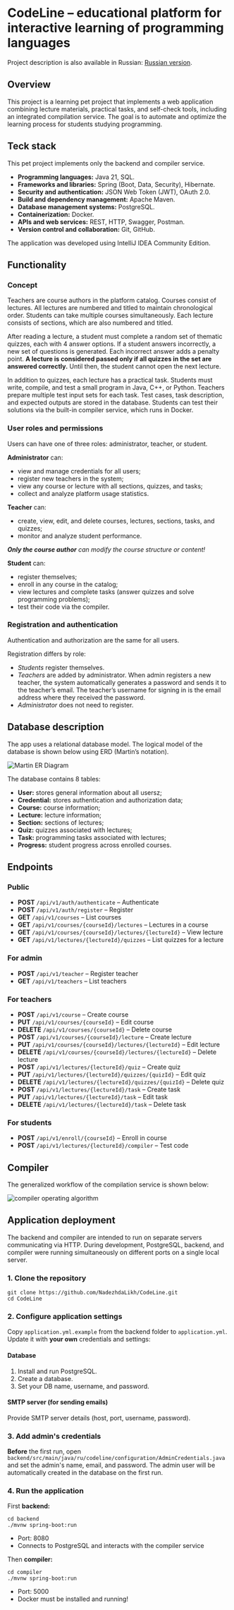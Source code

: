 # CodeLine – educational platform for interactive learning of programming languages
Project description is also available in Russian: [Russian version](README.ru.md).

## Overview
This project is a learning pet project that implements a web application combining lecture materials, practical tasks, and self-check tools, including an integrated compilation service. The goal is to automate and optimize the learning process for students studying programming.

## Teck stack
This pet project implements only the backend and compiler service.
+ **Programming languages:** Java 21, SQL.
+ **Frameworks and libraries:** Spring (Boot, Data, Security), Hibernate.
+ **Security and authentication:** JSON Web Token (JWT), OAuth 2.0.
+ **Build and dependency management:** Apache Maven.
+ **Database management systems:** PostgreSQL.
+ **Containerization:** Docker.
+ **APIs and web services:** REST, HTTP, Swagger, Postman.
+ **Version control and collaboration:** Git, GitHub.

The application was developed using IntelliJ IDEA Community Edition.

## Functionality
### Concept
Teachers are course authors in the platform catalog. Courses consist of lectures. All lectures are numbered and titled to maintain chronological order. Students can take multiple courses simultaneously. Each lecture consists of sections, which are also numbered and titled.

After reading a lecture, a student must complete a random set of thematic quizzes, each with 4 answer options. If a student answers incorrectly, a new set of questions is generated. Each incorrect answer adds a penalty point.
**A lecture is considered passed only if all quizzes in the set are answered correctly.** Until then, the student cannot open the next lecture.

In addition to quizzes, each lecture has a practical task. Students must write, compile, and test a small program in Java, C++, or Python. Teachers prepare multiple test input sets for each task. Test cases, task description, and expected outputs are stored in the database. Students can test their solutions via the built-in compiler service, which runs in Docker.

### User roles and permissions
Users can have one of three roles: administrator, teacher, or student.

**Administrator** can:
+ view and manage credentials for all users;
+ register new teachers in the system;
+ view any course or lecture with all sections, quizzes, and tasks;
+ collect and analyze platform usage statistics.

**Teacher** can:
+ create, view, edit, and delete courses, lectures, sections, tasks, and quizzes;
+ monitor and analyze student performance.

_**Only the course author** can modify the course structure or content!_

**Student** can:
+ register themselves;
+ enroll in any course in the catalog;
+ view lectures and complete tasks (answer quizzes and solve programming problems);
+ test their code via the compiler.

### Registration and authentication
Authentication and authorization are the same for all users.

Registration differs by role:
+ _Students_ register themselves.
+ _Teachers_ are added by administrator. When admin registers a new teacher, the system automatically generates a password and sends it to the teacher’s email. The teacher’s username for signing in is the email address where they received the password.
+ _Administrator_ does not need to register.

## Database description
The app uses a relational database model. The logical model of the database is shown below using ERD (Martin’s notation).

![Martin ER Diagram](ER-diagram-martin.png)

The database contains 8 tables:
+ **User:** stores general information about all usersz;
+ **Credential:** stores authentication and authorization data;
+ **Course:** course information;
+ **Lecture:** lecture information;
+ **Section:** sections of lectures;
+ **Quiz:** quizzes associated with lectures;
+ **Task:** programming tasks associated with lectures;
+ **Progress:** student progress across enrolled courses.

## Endpoints
### Public
- **POST** `/api/v1/auth/authenticate` – Authenticate
- **POST** `/api/v1/auth/register` – Register
- **GET** `/api/v1/courses` – List courses
- **GET** `/api/v1/courses/{courseId}/lectures` – Lectures in a course
- **GET** `/api/v1/courses/{courseId}/lectures/{lectureId}` – View lecture
- **GET** `/api/v1/lectures/{lectureId}/quizzes` – List quizzes for a lecture

### For admin
- **POST** `/api/v1/teacher` – Register teacher
- **GET** `/api/v1/teachers` – List teachers

### For teachers
- **POST** `/api/v1/course` – Create course
- **PUT** `/api/v1/courses/{courseId}` – Edit course
- **DELETE** `/api/v1/courses/{courseId}` – Delete course
- **POST** `/api/v1/courses/{courseId}/lecture` – Create lecture
- **PUT** `/api/v1/courses/{courseId}/lectures/{lectureId}` – Edit lecture
- **DELETE** `/api/v1/courses/{courseId}/lectures/{lectureId}` – Delete lecture
- **POST** `/api/v1/lectures/{lectureId}/quiz` – Create quiz
- **PUT** `/api/v1/lectures/{lectureId}/quizzes/{quizId}` – Edit quiz
- **DELETE** `/api/v1/lectures/{lectureId}/quizzes/{quizId}` – Delete quiz
- **POST** `/api/v1/lectures/{lectureId}/task` – Create task
- **PUT** `/api/v1/lectures/{lectureId}/task` – Edit task
- **DELETE** `/api/v1/lectures/{lectureId}/task` – Delete task

### For students
- **POST** `/api/v1/enroll/{courseId}` – Enroll in course
- **POST** `/api/v1/lectures/{lectureId}/compiler` – Test code

## Compiler
The generalized workflow of the compilation service is shown below:

![compiler operating algorithm](compiler-algorithm-eng.jpg)

## Application deployment
The backend and compiler are intended to run on separate servers communicating via HTTP. During development, PostgreSQL, backend, and compiler were running simultaneously on different ports on a single local server.

### 1. Clone the repository
```
git clone https://github.com/NadezhdaLikh/CodeLine.git
cd CodeLine
```

### 2. Configure application settings
Copy `application.yml.example` from the backend folder to `application.yml`. Update it with **your own** credentials and settings:

#### Database
  1. Install and run PostgreSQL.
  2. Create a database.
  3. Set your DB name, username, and password.

#### SMTP server (for sending emails)
Provide SMTP server details (host, port, username, password).
   
### 3. Add admin's credentials

**Before** the first run, open `backend/src/main/java/ru/codeline/configuration/AdminCredentials.java` and set the admin's name, email, and password. The admin user will be automatically created in the database on the first run.

### 4. Run the application
First **backend:**
```
cd backend
./mvnw spring-boot:run
```

+ Port: 8080
+ Connects to PostgreSQL and interacts with the compiler service

Then **compiler:**
```
cd compiler
./mvnw spring-boot:run
```

+ Port: 5000
+ Docker must be installed and running!
